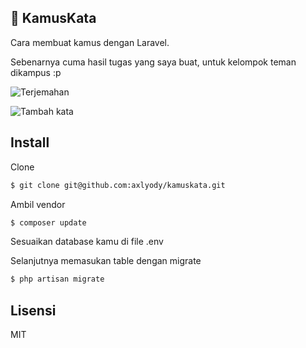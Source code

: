 ## :whale: KamusKata
Cara membuat kamus dengan Laravel.

Sebenarnya cuma hasil tugas yang saya buat, untuk kelompok teman dikampus :p

![Terjemahan](http://i.imgur.com/VIqohJ7.png)

![Tambah kata](http://i.imgur.com/zhSH9H6.png)

## Install

Clone 
```sh
$ git clone git@github.com:axlyody/kamuskata.git
```
Ambil vendor
```sh
$ composer update
```
Sesuaikan database kamu di file .env

Selanjutnya memasukan table dengan migrate
```sh
$ php artisan migrate
```

## Lisensi

MIT

